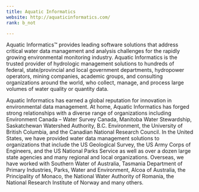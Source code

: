 ```yaml
---
title: Aquatic Informatics
website: http://aquaticinformatics.com/
rank: b_not

---
```


Aquatic Informatics™ provides leading software solutions that address critical water data management and analysis challenges for the rapidly growing environmental monitoring industry. Aquatic Informatics is the trusted provider of hydrologic management solutions to hundreds of federal, state/provincial and local government departments, hydropower operators, mining companies, academic groups, and consulting organizations around the world, who collect, manage, and process large volumes of water quality or quantity data.

Aquatic Informatics has earned a global reputation for innovation in environmental data management. At home, Aquatic Informatics has forged strong relationships with a diverse range of organizations including Environment Canada – Water Survey Canada, Manitoba Water Stewardship, Saskatchewan Watershed Authority, B.C. Environment, the University of British Columbia, and the Canadian National Research Council. In the United States, we have provided water data management solutions to organizations that include the US Geological Survey, the US Army Corps of Engineers, and the US National Parks Service as well as over a dozen large state agencies and many regional and local organizations. Overseas, we have worked with Southern Water of Australia, Tasmania Department of Primary Industries, Parks, Water and Environment, Alcoa of Australia, the Principality of Monaco, the National Water Authority of Romania, the National Research Institute of Norway and many others.
